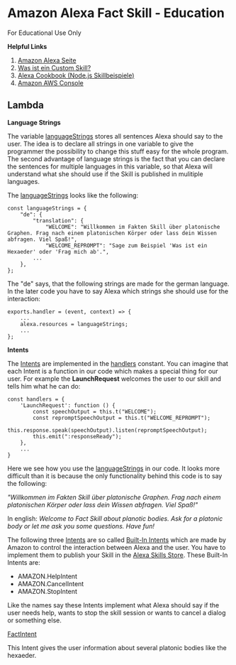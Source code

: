 <h1>Amazon Alexa Fact Skill - Education</h1>

For Educational Use Only



**Helpful Links**

1. [Amazon Alexa Seite](https://developer.amazon.com/de/alexa) 
2. [Was ist ein Custom Skill?](https://developer.amazon.com/de/docs/custom-skills/understanding-custom-skills.html) 
3. [Alexa Cookbook (Node.js Skillbeispiele)](https://github.com/alexa/alexa-cookbook) 
4. [Amazon AWS Console](https://aws.amazon.com/de/console/) 



<h2>Lambda</h2>

**Language Strings**

The variable  <u>languageStrings</u> stores all sentences Alexa should say to the user. The idea is to declare all strings in one variable to give the programmer the possibility to change this stuff easy for the whole program. The second advantage of language strings is the fact that you can declare the sentences for multiple languages in this variable, so that Alexa will understand what she should use if the Skill is published in mulitiple languages.

The <u>languageStrings</u> looks like the following: 

```
const languageStrings = {
    "de": {
        "translation": {
            "WELCOME": "Willkommen im Fakten Skill über platonische Graphen. Frag nach einem platonischen Körper oder lass dein Wissen abfragen. Viel Spaß!",
            "WELCOME_REPROMPT": "Sage zum Beispiel 'Was ist ein Hexaeder' oder 'Frag mich ab'.",
		... 
    },
};
```

The "de" says, that the following strings are made for the german language. In the later code you have to say Alexa which strings she should use for the interaction: 

```
exports.handler = (event, context) => {
	...
    alexa.resources = languageStrings;
	...
};
```



**Intents**

The [Intents](https://www.youtube.com/watch?v=ymixpC53c-s) are implemented in the <u>handlers</u> constant. You can imagine that each Intent is a function in our code which makes a special thing for our user. For example the **LaunchRequest** welcomes the user to our skill and tells him what he can do: 

```
const handlers = {
    'LaunchRequest': function () {
        const speechOutput = this.t("WELCOME");
        const repromptSpeechOutput = this.t("WELCOME_REPROMPT");
        this.response.speak(speechOutput).listen(repromptSpeechOutput);
        this.emit(":responseReady");
    },
    ...
}
```

Here we see how you use the <u>languageStrings</u> in our code. It looks more difficult than it is because the only functionality behind this code is to say the following: 

*"Willkommen im Fakten Skill über platonische Graphen. Frag nach einem platonischen Körper oder lass dein Wissen abfragen. Viel Spaß!"* 

In english: *Welcome to Fact Skill about planotic bodies. Ask for a platonic body or let me ask you some questions. Have fun!*

The following three [Intents](https://developer.amazon.com/de/docs/custom-skills/create-intents-utterances-and-slots.html#create-intent) are so called [Built-In Intents](https://developer.amazon.com/de/docs/custom-skills/create-intents-utterances-and-slots.html#create-intent) which are made by Amazon to control the interaction between Alexa and the user. You have to implement them to publish your Skill in the [Alexa Skills Store](https://www.amazon.de/b?ie=UTF8&node=10068460031). These Built-In Intents are: 

- AMAZON.HelpIntent
- AMAZON.CancelIntent
- AMAZON.StopIntent

Like the names say these Intents implement what Alexa should say if the user needs help, wants to stop the skill session or wants to cancel a dialog or something else.



<u>FactIntent</u>

This Intent gives the user information about several platonic bodies like the hexaeder. 